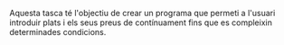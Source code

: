 Aquesta tasca té l'objectiu de crear un programa que permeti a l'usuari introduir plats i els seus preus de contínuament fins que es compleixin determinades condicions. 
